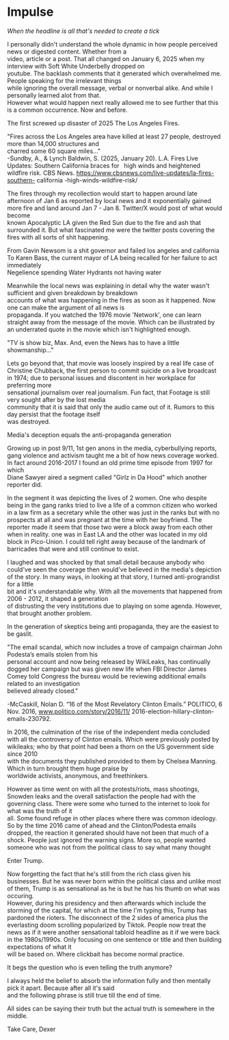 # Impulse

_When the headline is all that's needed to create a tick_

I personally didn't understand the whole dynamic in how people perceived news or digested content. Whether from a  
video, article or a post. That all changed on January 6, 2025 when my interview with Soft White Underbelly dropped on  
youtube. The backlash comments that it generated which overwhelmed me. People speaking for the irrelevant things  
while ignoring the overall message, verbal or nonverbal alike. And while I personally learned alot from that.  
However what would happen next really allowed me to see further that this is a common occurrence. Now and before. 

The first screwed up disaster of 2025 The Los Angeles Fires.  

"Fires across the Los Angeles area have killed at least 27 people, destroyed more than 14,000 structures and  
charred some 60 square miles..."  
-Sundby, A., & Lynch Baldwin, S. (2025, January 20). L.A. Fires Live Updates: Southern California braces for 
` `high winds and heightened wildfire risk. CBS News. https://www.cbsnews.com/live-updates/la-fires-southern-
california -high-winds-wildfire-risk/ 

The fires through my recollection would start to happen around late afternoon of Jan 6 as reported by local news 
and it exponentially gained more fire and land around Jan 7 - Jan 8. Twitter/X would post of what would become  
known Apocalyptic LA given the Red Sun due to the fire and ash that surrounded it. But what fascinated me were the 
twitter posts covering the fires with all sorts of shit happening. 

From Gavin Newsom is a shit governor and failed los angeles and california 
To Karen Bass, the current mayor of LA being recalled for her failure to act immediately  
Negelience spending 
Water Hydrants not having water 

Meanwhile the local news was explaining in detail why the water wasn't sufficient and given breakdown by breakdown  
accounts of what was happening in the fires as soon as it happened. Now one can make the argument of all news is  
propaganda. If you watched the 1976 movie 'Network', one can learn straight away from the message of the movie. 
Which can be illustrated by an underrated quote in the movie which isn't highlighted enough.  

"TV is show biz, Max. And, even the News has to have a little showmanship..." 

Lets go beyond that, that movie was loosely inspired by a real life case of Christine Chubback, the first person to 
commit suicide on a live broadcast in 1974; due to personal issues and discontent in her workplace for preferring more  
sensational journalism over real journalism. Fun fact, that Footage is still very sought after by the lost media  
community that it is said that only the audio came out of it. Rumors to this day persist that the footage itself  
was destroyed.  

Media's deception equals the anti-propaganda generation 

Growing up in post 9/11, 1st gen anons in the media, cyberbullying reports, gang violence and activism taught 
me a bit of how news coverage worked. In fact around 2016-2017 I found an old prime time episode from 1997 for which  
Diane Sawyer aired a segment called "Girlz in Da Hood" which another reporter did. 

In the segment it was depicting the lives of 2 women. One who despite being in the gang ranks tried to live 
a life of a common citizen who worked in a law firm as a secretary while the other was just in the ranks but with no 
prospects at all and was pregnant at the time with her boyfriend. The reporter made it seem that those two were a 
block away from each other when in reality. one was in East LA and the other was located in my old block in Pico-Union.
I could tell right away because of the landmark of barricades that were and still continue to exist.  

I laughed and was shocked by that small detail because anybody who could've seen the coverage then would've believed 
in the media's depiction of the story. In many ways, in looking at that story, I turned anti-prograndist for a little  
bit and it's understandable why. With all the movements that happened from 2006 - 2012, it shaped a generation  
of distrusting the very institutions due to playing on some agenda. However, that brought another problem. 

In the generation of skeptics being anti propaganda, they are the easiest to be gaslit. 

"The email scandal, which now includes a trove of campaign chairman John Podesta’s emails stolen from his  
personal account and now being released by WikiLeaks, has continually dogged her campaign but was given new life when 
FBI Director James Comey told Congress the bureau would be reviewing additional emails related to an investigation  
believed already closed." 

-McCaskill, Nolan D. “16 of the Most Revelatory Clinton Emails.” POLITICO, 6 Nov. 2016,  www.politico.com/story/2016/11/
2016-election-hillary-clinton-emails-230792. 

In 2016, the culmination of the rise of the independent media concluded with all the controversy of Clinton emails. 
Which were previously posted by wikileaks; who by that point had been a thorn on the US government side since 2010  
with the documents they published provided to them by Chelsea Manning. Which in turn brought them huge praise by  
worldwide activists, anonymous, and freethinkers.  

However as time went on with all the protests/riots, mass shootings, Snowden leaks and the overall satisfaction the 
people had with the governing class. There were some who turned to the internet to look for what was the truth of it  
all. Some found refuge in other places where there was common ideology. So by the time 2016 came of ahead and the 
Clinton/Podesta emails dropped, the reaction it generated should have not been that much of a shock. People just 
ignored the warning signs. More so, people wanted someone who was not from the political class to say what many thought 

Enter Trump.  

Now forgetting the fact that he's still from the rich class given his businesses. But he was never born within the 
political class and unlike most of them, Trump is as sensational as he is but he has his thumb on what was occuring.  
However, during his presidency and then afterwards which include the storming of the capital, for which at the time 
I'm typing this, Trump has pardoned the rioters. The disconnect of the 2 sides of america plus the everlasting doom 
scrolling popularized by Tiktok. People now treat the news as if it were another sensational tabloid headline as it 
if we were back in the 1980s/1990s. Only focusing on one sentence or title and then building expectations of what it  
will be based on. Where clickbait has become normal practice. 

It begs the question who is even telling the truth anymore? 

I always held the belief to absorb the information fully and then mentally pick it apart. Because after all it's said  
and the following phrase is still true till the end of time. 

All sides can be saying their truth but the actual truth is somewhere in the middle. 

Take Care,
Dexer
